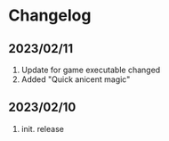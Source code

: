 # Changelog

## 2023/02/11
1. Update for game executable changed
1. Added "Quick anicent magic"

## 2023/02/10
1. init. release  

